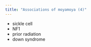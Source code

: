 ```yaml
---
title: "Associations of moyamoya (4)"
---
```

- sickle cell
- NF1
- prior radiation
- down syndrome

